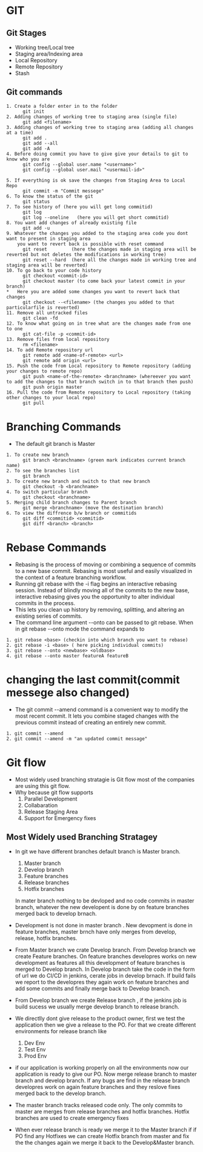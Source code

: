  # GIT

## Git Stages

* Working tree/Local tree
* Staging area/Indexing area
* Local Repository
* Remote Repository
* Stash

## Git commands

```
1. Create a folder enter in to the folder
      git init
2. Adding changes of working tree to staging area (single file)
      git add <filename>
3. Adding changes of working tree to staging area (adding all changes at a time)
      git add .
      git add --all
      git add -A
4. Before doing commit you have to give give your details to git to know who you are
      git config --global user.name "<username>"
      git config --global user.mail "<usermail-id>"

5. If everything is ok save the changes from Staging Area to Local Repo
      git commit -m "Commit messege"
6. To know the status of the git
      git status
7. To see history of (here you will get long commitid)
      git log
      git log --oneline   (here you will get short commitid)
8. You want add changes of already existing file
      git add -u
9. Whatever the changes you added to the staging area code you dont want to present in staging area
    you want to revert back is possible with reset command
      git reset         (here the changes made in staging area will be reverted but not deletes the modifications in working tree)
      git reset --hard  (here all the changes made in working tree and staging area will be reverted)
10. To go back to your code history
      git checkout <commit-id>
      git checkout master (to come back your latest commit in your branch)  
*   Here you are added some changes you want to revert back that changes
      git checkout --<filename> (the changes you added to that particularfile is reverted)
11. Remove all untracked files
      git clean -fd
12. To know what going on in tree what are the changes made from one to one 
      git cat-file -p <commit-id>
13. Remove files from local repository
      rm <filename>
14. To add Remote repository url
      git remote add <name-of-remote> <url>
      git remote add origin <url>
15. Push the code from Local repository to Remote repository (adding your changes to remote repo)
      git push <name-of-the-remote> <branchname> (whereever you want to add the changes to that branch switch in to that branch then push)
      git push origin master
16. Pull the code from Remote repository to Local repository (taking other changes to your local repo)
      git pull
```

# Branching Commands

* The default git branch is Master

```
1. To create new branch
      git branch <branchname> (green mark indicates current branch name)
2. To see the branches list
      git branch
3. To create new branch and switch to that new branch
      git checkout -b <branchname>
4. To switch particular branch
      git checkout <branchname>
5. Merging child branch changes to Parent branch
      git merge <branchname> (move the destination branch)
6. To view the diffrence b/w branch or commitids
      git diff <commitid> <commitid>
      git diff <branch> <branch>
```
# Rebase Commands

* Rebasing is the process of moving or combining a sequence of commits to a new base commit. Rebasing is most useful and easily visualized in the context of a feature branching workflow.
* Running git rebase with the -i flag begins an interactive rebasing session. Instead of blindly moving all of the commits to the new base, interactive rebasing gives you the opportunity to alter individual commits in the process.
* This lets you clean up history by removing, splitting, and altering an existing series of commits.
* The command line argument --onto can be passed to git rebase. When in git rebase --onto mode the command expands to

```
1. git rebase <base> (checkin into which branch you want to rebase)
2. git rebase -i <base> ( here picking individual commits)
3. git rebase --onto <newbase> <oldbase>
4. git rebase --onto master featureA featureB
```
# changing the last commit(commit messege also changed)

* The git commit --amend command is a convenient way to modify the most recent commit. It lets you combine staged changes with the previous commit instead of creating an entirely new commit.
```
1. git commit --amend
2. git commit --amend -m "an updated commit message"
```

# Git flow

* Most widely used branching stratagie is Git flow most of the companies are using this git flow.
* Why because git flow supports
  1. Parallel Development
  2. Collabaration
  3. Release Staging Area
  4. Support for Emergency fixes

## Most Widely used Branching Stratagey

* In git we have different branches default branch is Master branch.
  1. Master branch
  2. Develop branch
  3. Feature branches
  4. Release branches
  5. Hotfix branches

   In mater branch nothing to be devloped and no code commits in master branch, whatever the new developent is done by on feature branches merged back to develop brnach.

* Development is not done in master branch . New devopment is done in feature branches, master brnch have only merges from develop, release, hotfix branches.
* From Master branch we crate Develop branch. From Develop branch we create Feature branches. On feature branches developres works on new development as features all this development of feature branches is merged to Develop branch. In Develop branch take the code in the form of url we do CI/CD in jenkins, cerate jobs in develop brnach. If build fails we report to the developres they again work on feature branches and add some commits and finally merge back to Develop branch.
* From Develop branch we create Release branch , if the jenkins job is build sucess we usually merge develop branch to release branch.
* We directlly dont give release to the product owner, first we test the application then we give a release to the PO. For that we create different environments for release branch like
  1. Dev Env
  2. Test Env
  3. Prod Env
* if our application is working properly on all the environments now our application is ready to give our PO. Now merge release branch to master branch and develop branch. If any bugs are find in the release branch developres work on again feature branches and they reslove fixes merged back to the develop branch.
* The master branch tracks released code only. The only commits to master are merges from release branches and hotfix branches.
Hotfix branches are used to create emergency fixes
* When ever release branch is ready we merge it to the Master branch if if PO find any Hotfixes we can create Hotfix branch from master and fix the the changes again we merge it back to the Develop&Master branch.

